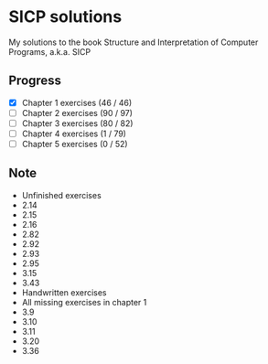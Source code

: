 # SICP solutions
My solutions to the book Structure and Interpretation of Computer Programs, a.k.a. SICP

## Progress
- [x] Chapter 1 exercises (46 / 46)
- [ ] Chapter 2 exercises (90 / 97)
- [ ] Chapter 3 exercises (80 / 82)
- [ ] Chapter 4 exercises (1 / 79)
- [ ] Chapter 5 exercises (0 / 52)

## Note
- Unfinished exercises
 - 2.14
 - 2.15
 - 2.16
 - 2.82
 - 2.92
 - 2.93
 - 2.95
 - 3.15
 - 3.43
- Handwritten exercises
 - All missing exercises in chapter 1
 - 3.9
 - 3.10
 - 3.11
 - 3.20
 - 3.36
